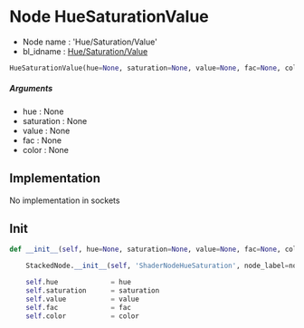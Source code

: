 # Node HueSaturationValue

- Node name : 'Hue/Saturation/Value'
- bl_idname : [Hue/Saturation/Value](https://docs.blender.org/api/current/bpy.types.Hue/Saturation/Value.html)


``` python
HueSaturationValue(hue=None, saturation=None, value=None, fac=None, color=None, node_label=None, node_color=None)
```
##### Arguments

- hue : None
- saturation : None
- value : None
- fac : None
- color : None

## Implementation

No implementation in sockets

## Init

``` python
def __init__(self, hue=None, saturation=None, value=None, fac=None, color=None, node_label=None, node_color=None):

    StackedNode.__init__(self, 'ShaderNodeHueSaturation', node_label=node_label, node_color=node_color)

    self.hue             = hue
    self.saturation      = saturation
    self.value           = value
    self.fac             = fac
    self.color           = color
```
